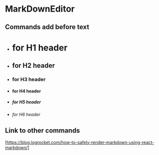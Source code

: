 # MarkDownEditor

## Commands add before text
* # for H1 header
* ## for H2 header
* ### for H3 header
* #### for H4 header
* ##### for H5 header
* ###### for H6 header


## Link to other commands
[https://blog.logrocket.com/how-to-safely-render-markdown-using-react-markdown/]